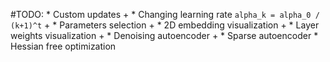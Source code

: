 #TODO:
    * Custom updates +
    * Changing learning rate `alpha_k = alpha_0 / (k+1)^t` +
    * Parameters selection +
    * 2D embedding visualization  +
    * Layer weights visualization +
    * Denoising autoencoder +
    * Sparse autoencoder
    * Hessian free optimization
